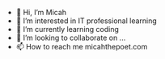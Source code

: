 - 👋 Hi, I’m Micah
- 👀 I’m interested in IT professional learning
- 🌱 I’m currently learning coding
- 💞️ I’m looking to collaborate on ...
- 📫 How to reach me micahthepoet.com
